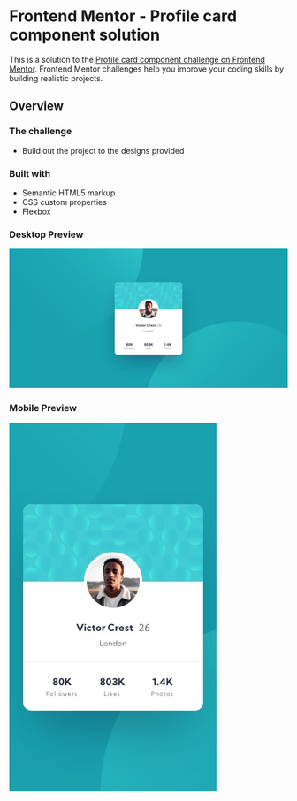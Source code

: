 # Frontend Mentor - Profile card component solution

This is a solution to the [Profile card component challenge on Frontend Mentor](https://www.frontendmentor.io/challenges/profile-card-component-cfArpWshJ). Frontend Mentor challenges help you improve your coding skills by building realistic projects. 

## Overview

### The challenge

- Build out the project to the designs provided

### Built with

- Semantic HTML5 markup
- CSS custom properties
- Flexbox

### Desktop Preview

![](./design/desktop-design.jpg)

### Mobile Preview

![](./design/mobile-design.jpg)